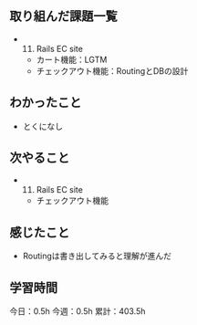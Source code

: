 ## 取り組んだ課題一覧

- 11. Rails EC site
  - カート機能：LGTM
  - チェックアウト機能：RoutingとDBの設計

## わかったこと

- とくになし

## 次やること

- 11. Rails EC site
  - チェックアウト機能

## 感じたこと

- Routingは書き出してみると理解が進んだ

## 学習時間

今日：0.5h
今週：0.5h
累計：403.5h
